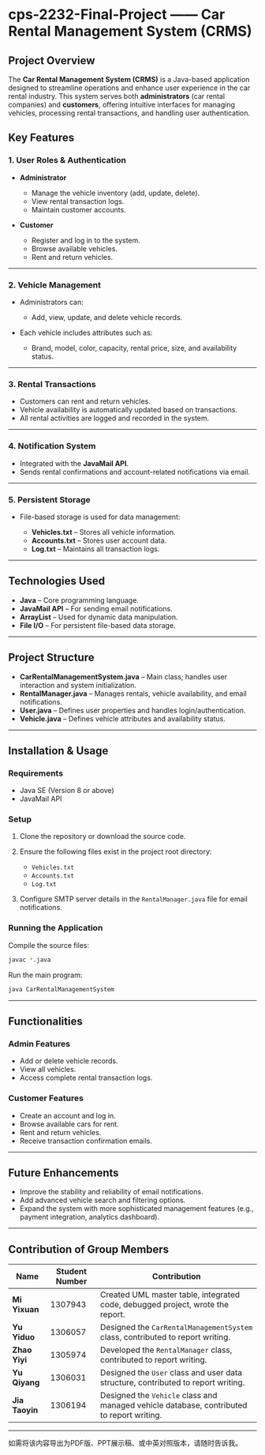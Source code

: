 # cps-2232-Final-Project —— **Car Rental Management System (CRMS)**

## **Project Overview**

The **Car Rental Management System (CRMS)** is a Java-based application designed to streamline operations and enhance user experience in the car rental industry. This system serves both **administrators** (car rental companies) and **customers**, offering intuitive interfaces for managing vehicles, processing rental transactions, and handling user authentication.


## **Key Features**

### **1. User Roles & Authentication**

* **Administrator**

  * Manage the vehicle inventory (add, update, delete).
  * View rental transaction logs.
  * Maintain customer accounts.
* **Customer**

  * Register and log in to the system.
  * Browse available vehicles.
  * Rent and return vehicles.

---

### **2. Vehicle Management**

* Administrators can:

  * Add, view, update, and delete vehicle records.
* Each vehicle includes attributes such as:

  * Brand, model, color, capacity, rental price, size, and availability status.

---

### **3. Rental Transactions**

* Customers can rent and return vehicles.
* Vehicle availability is automatically updated based on transactions.
* All rental activities are logged and recorded in the system.

---

### **4. Notification System**

* Integrated with the **JavaMail API**.
* Sends rental confirmations and account-related notifications via email.

---

### **5. Persistent Storage**

* File-based storage is used for data management:

  * **Vehicles.txt** – Stores all vehicle information.
  * **Accounts.txt** – Stores user account data.
  * **Log.txt** – Maintains all transaction logs.

---

## **Technologies Used**

* **Java** – Core programming language.
* **JavaMail API** – For sending email notifications.
* **ArrayList** – Used for dynamic data manipulation.
* **File I/O** – For persistent file-based data storage.

---

## **Project Structure**

* **CarRentalManagementSystem.java** – Main class; handles user interaction and system initialization.
* **RentalManager.java** – Manages rentals, vehicle availability, and email notifications.
* **User.java** – Defines user properties and handles login/authentication.
* **Vehicle.java** – Defines vehicle attributes and availability status.

---

## **Installation & Usage**

### **Requirements**

* Java SE (Version 8 or above)
* JavaMail API

### **Setup**

1. Clone the repository or download the source code.
2. Ensure the following files exist in the project root directory:

   * `Vehicles.txt`
   * `Accounts.txt`
   * `Log.txt`
3. Configure SMTP server details in the `RentalManager.java` file for email notifications.

### **Running the Application**

Compile the source files:

```bash
javac *.java
```

Run the main program:

```bash
java CarRentalManagementSystem
```

---

## **Functionalities**

### **Admin Features**

* Add or delete vehicle records.
* View all vehicles.
* Access complete rental transaction logs.

### **Customer Features**

* Create an account and log in.
* Browse available cars for rent.
* Rent and return vehicles.
* Receive transaction confirmation emails.

---

## **Future Enhancements**

* Improve the stability and reliability of email notifications.
* Add advanced vehicle search and filtering options.
* Expand the system with more sophisticated management features (e.g., payment integration, analytics dashboard).

---

## **Contribution of Group Members**

| Name           | Student Number | Contribution                                                                              |
| -------------- | -------------- | ----------------------------------------------------------------------------------------- |
| **Mi Yixuan**  | 1307943        | Created UML master table, integrated code, debugged project, wrote the report.            |
| **Yu Yiduo**   | 1306057        | Designed the `CarRentalManagementSystem` class, contributed to report writing.            |
| **Zhao Yiyi**  | 1305974        | Developed the `RentalManager` class, contributed to report writing.                       |
| **Yu Qiyang**  | 1306031        | Designed the `User` class and user data structure, contributed to report writing.         |
| **Jia Taoyin** | 1306194        | Designed the `Vehicle` class and managed vehicle database, contributed to report writing. |

---

如需将该内容导出为PDF版、PPT展示稿、或中英对照版本，请随时告诉我。


